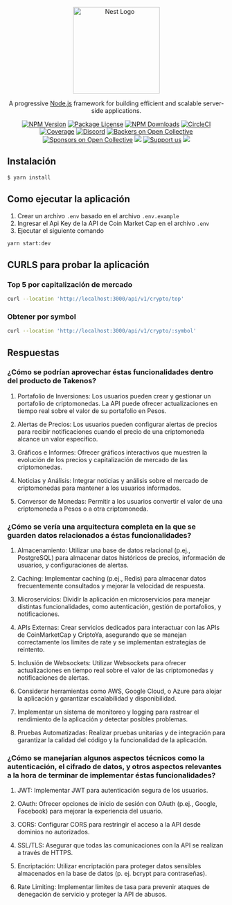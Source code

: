 <p align="center">
  <a href="http://nestjs.com/" target="blank"><img src="https://nestjs.com/img/logo-small.svg" width="200" alt="Nest Logo" /></a>
</p>

[circleci-image]: https://img.shields.io/circleci/build/github/nestjs/nest/master?token=abc123def456
[circleci-url]: https://circleci.com/gh/nestjs/nest

  <p align="center">A progressive <a href="http://nodejs.org" target="_blank">Node.js</a> framework for building efficient and scalable server-side applications.</p>
    <p align="center">
<a href="https://www.npmjs.com/~nestjscore" target="_blank"><img src="https://img.shields.io/npm/v/@nestjs/core.svg" alt="NPM Version" /></a>
<a href="https://www.npmjs.com/~nestjscore" target="_blank"><img src="https://img.shields.io/npm/l/@nestjs/core.svg" alt="Package License" /></a>
<a href="https://www.npmjs.com/~nestjscore" target="_blank"><img src="https://img.shields.io/npm/dm/@nestjs/common.svg" alt="NPM Downloads" /></a>
<a href="https://circleci.com/gh/nestjs/nest" target="_blank"><img src="https://img.shields.io/circleci/build/github/nestjs/nest/master" alt="CircleCI" /></a>
<a href="https://coveralls.io/github/nestjs/nest?branch=master" target="_blank"><img src="https://coveralls.io/repos/github/nestjs/nest/badge.svg?branch=master#9" alt="Coverage" /></a>
<a href="https://discord.gg/G7Qnnhy" target="_blank"><img src="https://img.shields.io/badge/discord-online-brightgreen.svg" alt="Discord"/></a>
<a href="https://opencollective.com/nest#backer" target="_blank"><img src="https://opencollective.com/nest/backers/badge.svg" alt="Backers on Open Collective" /></a>
<a href="https://opencollective.com/nest#sponsor" target="_blank"><img src="https://opencollective.com/nest/sponsors/badge.svg" alt="Sponsors on Open Collective" /></a>
  <a href="https://paypal.me/kamilmysliwiec" target="_blank"><img src="https://img.shields.io/badge/Donate-PayPal-ff3f59.svg"/></a>
    <a href="https://opencollective.com/nest#sponsor"  target="_blank"><img src="https://img.shields.io/badge/Support%20us-Open%20Collective-41B883.svg" alt="Support us"></a>
  <a href="https://twitter.com/nestframework" target="_blank"><img src="https://img.shields.io/twitter/follow/nestframework.svg?style=social&label=Follow"></a>
</p>

## Instalación

```bash
$ yarn install
```

## Como ejecutar la aplicación

1. Crear un archivo `.env` basado en el archivo `.env.example`
2. Ingresar el Api Key de la API de Coin Market Cap en el archivo `.env`
3. Ejecutar el siguiente comando

```bash
yarn start:dev
```

## CURLS para probar la aplicación

### Top 5 por capitalización de mercado

```bash
curl --location 'http://localhost:3000/api/v1/crypto/top'
```

### Obtener por symbol

```bash
curl --location 'http://localhost:3000/api/v1/crypto/:symbol'
```

## Respuestas

### ¿Cómo se podrían aprovechar éstas funcionalidades dentro del producto de Takenos?

1. Portafolio de Inversiones: Los usuarios pueden crear y gestionar un portafolio de criptomonedas. La API puede ofrecer actualizaciones en tiempo real sobre el valor de su portafolio en Pesos.

2. Alertas de Precios: Los usuarios pueden configurar alertas de precios para recibir notificaciones cuando el precio de una criptomoneda alcance un valor específico.

3. Gráficos e Informes: Ofrecer gráficos interactivos que muestren la evolución de los precios y capitalización de mercado de las criptomonedas.

4. Noticias y Análisis: Integrar noticias y análisis sobre el mercado de criptomonedas para mantener a los usuarios informados.

5. Conversor de Monedas: Permitir a los usuarios convertir el valor de una criptomoneda a Pesos o a otra criptomoneda.

### ¿Cómo se vería una arquitectura completa en la que se guarden datos relacionados a éstas funcionalidades?

1. Almacenamiento: Utilizar una base de datos relacional (p.ej., PostgreSQL) para almacenar datos históricos de precios, información de usuarios, y configuraciones de alertas.

2. Caching: Implementar caching (p.ej., Redis) para almacenar datos frecuentemente consultados y mejorar la velocidad de respuesta.

3. Microservicios: Dividir la aplicación en microservicios para manejar distintas funcionalidades, como autenticación, gestión de portafolios, y notificaciones.

4. APIs Externas: Crear servicios dedicados para interactuar con las APIs de CoinMarketCap y CriptoYa, asegurando que se manejan correctamente los límites de rate y se implementan estrategias de reintento.

5. Inclusión de Websockets: Utilizar Websockets para ofrecer actualizaciones en tiempo real sobre el valor de las criptomonedas y notificaciones de alertas.

6. Considerar herramientas como AWS, Google Cloud, o Azure para alojar la aplicación y garantizar escalabilidad y disponibilidad.

7. Implementar un sistema de monitoreo y logging para rastrear el rendimiento de la aplicación y detectar posibles problemas.

8. Pruebas Automatizadas: Realizar pruebas unitarias y de integración para garantizar la calidad del código y la funcionalidad de la aplicación.


### ¿Cómo se manejarían algunos aspectos técnicos como la autenticación, el cifrado de datos, y otros aspectos relevantes a la hora de terminar de implementar éstas funcionalidades?

1. JWT: Implementar JWT para autenticación segura de los usuarios.

2. OAuth: Ofrecer opciones de inicio de sesión con OAuth (p.ej., Google, Facebook) para mejorar la experiencia del usuario.

3. CORS: Configurar CORS para restringir el acceso a la API desde dominios no autorizados.

4. SSL/TLS: Asegurar que todas las comunicaciones con la API se realizan a través de HTTPS.

5. Encriptación: Utilizar encriptación para proteger datos sensibles almacenados en la base de datos (p. ej. bcrypt para contraseñas).

6. Rate Limiting: Implementar límites de tasa para prevenir ataques de denegación de servicio y proteger la API de abusos.

